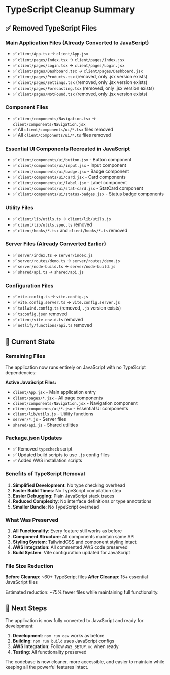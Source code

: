 # TypeScript Cleanup Summary

## ✅ Removed TypeScript Files

### Main Application Files (Already Converted to JavaScript)

- ✅ `client/App.tsx` → `client/App.jsx`
- ✅ `client/pages/Index.tsx` → `client/pages/Index.jsx`
- ✅ `client/pages/Login.tsx` → `client/pages/Login.jsx`
- ✅ `client/pages/Dashboard.tsx` → `client/pages/Dashboard.jsx`
- ✅ `client/pages/Products.tsx` (removed, only .jsx version exists)
- ✅ `client/pages/Settings.tsx` (removed, only .jsx version exists)
- ✅ `client/pages/Forecasting.tsx` (removed, only .jsx version exists)
- ✅ `client/pages/NotFound.tsx` (removed, only .jsx version exists)

### Component Files

- ✅ `client/components/Navigation.tsx` → `client/components/Navigation.jsx`
- ✅ All `client/components/ui/*.tsx` files removed
- ✅ All `client/components/ui/*.ts` files removed

### Essential UI Components Recreated in JavaScript

- ✅ `client/components/ui/button.jsx` - Button component
- ✅ `client/components/ui/input.jsx` - Input component
- ✅ `client/components/ui/badge.jsx` - Badge component
- ✅ `client/components/ui/card.jsx` - Card components
- ✅ `client/components/ui/label.jsx` - Label component
- ✅ `client/components/ui/stat-card.jsx` - StatCard component
- ✅ `client/components/ui/status-badges.jsx` - Status badge components

### Utility Files

- ✅ `client/lib/utils.ts` → `client/lib/utils.js`
- ✅ `client/lib/utils.spec.ts` removed
- ✅ `client/hooks/*.tsx` and `client/hooks/*.ts` removed

### Server Files (Already Converted Earlier)

- ✅ `server/index.ts` → `server/index.js`
- ✅ `server/routes/demo.ts` → `server/routes/demo.js`
- ✅ `server/node-build.ts` → `server/node-build.js`
- ✅ `shared/api.ts` → `shared/api.js`

### Configuration Files

- ✅ `vite.config.ts` → `vite.config.js`
- ✅ `vite.config.server.ts` → `vite.config.server.js`
- ✅ `tailwind.config.ts` (removed, `.js` version exists)
- ✅ `tsconfig.json` removed
- ✅ `client/vite-env.d.ts` removed
- ✅ `netlify/functions/api.ts` removed

## 🎯 Current State

### Remaining Files

The application now runs entirely on JavaScript with no TypeScript dependencies:

**Active JavaScript Files:**

- `client/App.jsx` - Main application entry
- `client/pages/*.jsx` - All page components
- `client/components/Navigation.jsx` - Navigation component
- `client/components/ui/*.jsx` - Essential UI components
- `client/lib/utils.js` - Utility functions
- `server/*.js` - Server files
- `shared/api.js` - Shared utilities

### Package.json Updates

- ✅ Removed `typecheck` script
- ✅ Updated build scripts to use `.js` config files
- ✅ Added AWS installation scripts

### Benefits of TypeScript Removal

1. **Simplified Development**: No type checking overhead
2. **Faster Build Times**: No TypeScript compilation step
3. **Easier Debugging**: Plain JavaScript stack traces
4. **Reduced Complexity**: No interface definitions or type annotations
5. **Smaller Bundle**: No TypeScript overhead

### What Was Preserved

1. **All Functionality**: Every feature still works as before
2. **Component Structure**: All components maintain same API
3. **Styling System**: TailwindCSS and component styling intact
4. **AWS Integration**: All commented AWS code preserved
5. **Build System**: Vite configuration updated for JavaScript

### File Size Reduction

**Before Cleanup**: ~60+ TypeScript files
**After Cleanup**: 15+ essential JavaScript files

Estimated reduction: ~75% fewer files while maintaining full functionality.

## 🚀 Next Steps

The application is now fully converted to JavaScript and ready for development:

1. **Development**: `npm run dev` works as before
2. **Building**: `npm run build` uses JavaScript configs
3. **AWS Integration**: Follow `AWS_SETUP.md` when ready
4. **Testing**: All functionality preserved

The codebase is now cleaner, more accessible, and easier to maintain while keeping all the powerful features intact.

